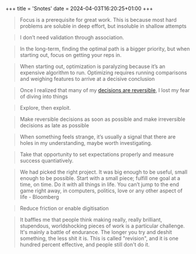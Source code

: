 +++
title = 'Snotes'
date = 2024-04-03T16:20:25+01:00
+++

>Focus is a prerequisite for great work. 
This is because most hard problems are soluble in deep effort, but insoluble in shallow attempts

>I don’t need validation through association.

>In the long-term, finding the optimal path is a bigger priority, but when starting out, focus on getting your reps in.

>When starting out, optimization is paralyzing because it’s an expensive algorithm to run.
Optimizing requires running comparisons and weighing features to arrive at a decisive conclusion

>Once I realized that many of my [decisions are reversible](https://fs.blog/reversible-irreversible-decisions/), I lost my fear of diving into things

>Explore, then exploit.

>Make reversible decisions as soon as possible and make irreversible decisions as late as possible

>When something feels strange, it’s usually a signal that there are holes in my understanding, maybe worth investigating.

>Take that opportunity to set expectations properly and measure success quantiatively.

>We had picked the right project. It was big enough to be useful, small enough to be possible. Start with a small piece; fulfill one goal at a time, on time. Do it with all things in life. You can’t jump to the end game right away, in computers, politics, love or any other aspect of life - Bloomberg

>Reduce friction or enable digitisation

>It baffles me that people think making really, really brilliant, stupendous, worldshocking pieces of work is a particular challenge. It's mainly a battle of endurance. The longer you try and deshit something, the less shit it is. This is called "revision", and it is one hundred percent effective, and people still don't do it.


